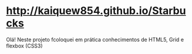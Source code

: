 # http://kaiquew854.github.io/Starbucks

Olá!
  Neste projeto fcoloquei em prática conhecimentos de HTML5, Grid e flexbox (CSS3)
